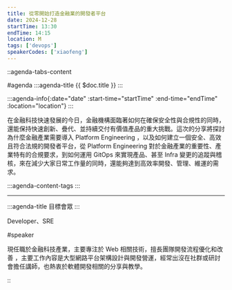 ```yaml
---
title: 從零開始打造金融業的開發者平台
date: 2024-12-28
startTime: 13:30
endTime: 14:15
location: M
tags: ['devops']
speakerCodes: ['xiaofeng']
---
```


::agenda-tabs-content
<!--議程資訊-->
#agenda
:::agenda-title
{{ $doc.title }}
:::

:::agenda-info{:date="date" :start-time="startTime" :end-time="endTime" :location="location"}
:::

<!--議程資訊(內容)-->
在金融科技快速發展的今日，金融機構面臨著如何在確保安全性與合規性的同時，還能保持快速創新、疊代、並持續交付有價值產品的重大挑戰。這次的分享將探討為什麼金融產業需要導入 Platform Engineering ，以及如何建立一個安全、高效且符合法規的開發者平台，從 Platform Engineering 對於金融產業的重要性、產業特有的合規要求，到如何運用 GitOps 來實現產品、甚至 Infra 變更的追蹤與稽核，來在減少大家日常工作量的同時，還能夠達到高效率開發、管理、維運的需求。

:::agenda-content-tags
:::

---

:::agenda-title
目標會眾
:::

<!--目標會眾(內容)-->
Developer、SRE

<!--講者介紹-->
#speaker
<!--講者介紹(內容)-->
現任職於金融科技產業，主要專注於 Web 相關技術，擅長團隊開發流程優化和改善 ，主要工作內容是大型網路平台架構設計與開發營運，經常出沒在社群或研討會擔任講師，也熱衷於軟體開發相關的分享與教學。

::
